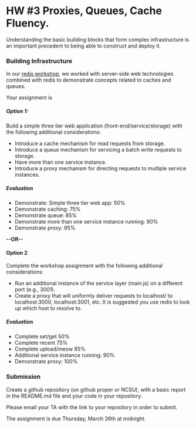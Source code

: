 # HW #3 Proxies, Queues, Cache Fluency.

Understanding the basic building blocks that form complex infrastructure is an important precedent to being able to construct and deploy it.

### Building Infrastructure

In our [redis workshop](https://github.com/CSC-DevOps/Queues), we worked with server-side web technologies combined with redis to demonstrate concepts related to caches and queues.

Your assignment is 


##### Option 1:

Build a simple three tier web application (front-end/service/storage) with the following additional considerations:

* Introduce a cache mechanism for read requests from storage.
* Introduce a queue mechanism for servicing a batch write requests to storage.
* Have more than one service instance.
* Introduce a proxy mechanism for directing requests to multiple service instances.

##### Evaluation

- Demonstrate: Simple three tier web app: 50%
- Demonstrate caching: 75%
- Demonstrate queue: 85%
- Demonstrate more than one service instance running: 90%
- Demonstrate proxy: 95%

**--OR--**

#### Option 2   

Complete the workshop assignment with the following additional considerations:

* Run an additional instance of the service layer (main.js) on a different port (e.g., 3001).
* Create a proxy that will uniformly deliver requests to localhost/ to localhost:3000, localhost:3001, etc.  It is suggested you use redis to look up which host to resolve to.

##### Evaluation

- Complete set/get 50%
- Complete recent 75%
- Complete upload/meow 85%
- Additional service instance running: 90%
- Demonstrate proxy: 100%

### Submission

Create a github repository (on github proper or NCSU), with a basic report in the README.md file and your code in your repository.

Please email your TA with the link to your repository in order to submit.

The assignment is due Thursday, March 26th at midnight.
